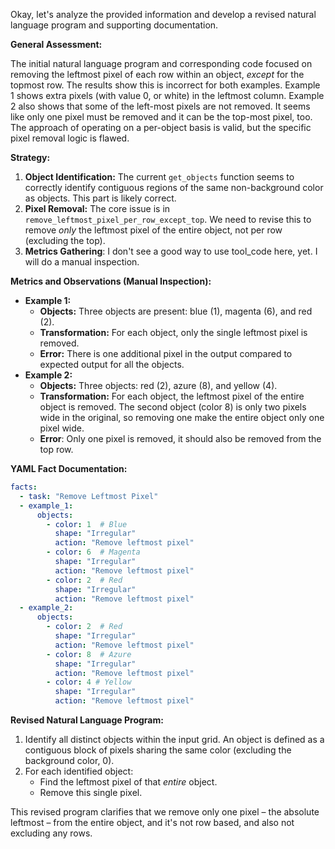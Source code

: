 Okay, let's analyze the provided information and develop a revised natural language program and supporting documentation.

**General Assessment:**

The initial natural language program and corresponding code focused on removing the leftmost pixel of each row within an object, *except* for the topmost row.  The results show this is incorrect for both examples. Example 1 shows extra pixels (with value 0, or white) in the leftmost column. Example 2 also shows that some of the left-most pixels are not removed. It seems like only one pixel must be removed and it can be the top-most pixel, too. The approach of operating on a per-object basis is valid, but the specific pixel removal logic is flawed.

**Strategy:**

1.  **Object Identification:** The current `get_objects` function seems to correctly identify contiguous regions of the same non-background color as objects. This part is likely correct.
2.  **Pixel Removal:** The core issue is in `remove_leftmost_pixel_per_row_except_top`.  We need to revise this to remove *only* the leftmost pixel of the entire object, not per row (excluding the top).
3. **Metrics Gathering**: I don't see a good way to use tool_code here, yet. I will do a manual inspection.

**Metrics and Observations (Manual Inspection):**

*   **Example 1:**
    *   **Objects:** Three objects are present: blue (1), magenta (6), and red (2).
    *   **Transformation:**  For each object, only the single leftmost pixel is removed.
    * **Error:** There is one additional pixel in the output compared to expected output for all the objects.
*   **Example 2:**
    *   **Objects:** Three objects: red (2), azure (8), and yellow (4).
    *   **Transformation:** For each object, the leftmost pixel of the entire object is removed. The second object (color 8) is only two pixels wide in the original, so removing one make the entire object only one pixel wide.
    *   **Error**: Only one pixel is removed, it should also be removed from the top row.

**YAML Fact Documentation:**


```yaml
facts:
  - task: "Remove Leftmost Pixel"
  - example_1:
      objects:
        - color: 1  # Blue
          shape: "Irregular"
          action: "Remove leftmost pixel"
        - color: 6  # Magenta
          shape: "Irregular"
          action: "Remove leftmost pixel"
        - color: 2  # Red
          shape: "Irregular"
          action: "Remove leftmost pixel"
  - example_2:
      objects:
        - color: 2  # Red
          shape: "Irregular"
          action: "Remove leftmost pixel"
        - color: 8  # Azure
          shape: "Irregular"
          action: "Remove leftmost pixel"
        - color: 4 # Yellow
          shape: "Irregular"
          action: "Remove leftmost pixel"

```


**Revised Natural Language Program:**

1.  Identify all distinct objects within the input grid. An object is defined as a contiguous block of pixels sharing the same color (excluding the background color, 0).
2.  For each identified object:
    *   Find the leftmost pixel of that *entire* object.
    *   Remove this single pixel.

This revised program clarifies that we remove only one pixel – the absolute leftmost – from the entire object, and it's not row based, and also not excluding any rows.
